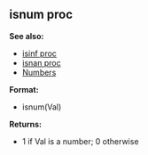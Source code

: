 ## isnum proc
**See also:**
*   [isinf proc](/proc/isinf)
*   [isnan proc](/proc/isnan)
*   [Numbers](/%7Bnotes%7D/numbers)
<!-- -->
**Format:**
*   isnum(Val)
<!-- -->
**Returns:**
*   1 if Val is a number; 0 otherwise